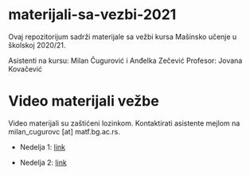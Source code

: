 # materijali-sa-vezbi-2021

Ovaj repozitorijum sadrži materijale sa vežbi kursa Mašinsko učenje u školskoj 2020/21. 

Asistenti na kursu: Milan Čugurović i Anđelka Zečević
Profesor: Jovana Kovačević

# Video materijali vežbe

Video materijali su zaštićeni lozinkom. Kontaktirati asistente mejlom na milan_cugurovc [at] matf.bg.ac.rs. 

* Nedelja 1: [link](https://matf.webex.com/matf/ldr.php?RCID=cab826eb8dfd474db17b3ae1bd71473c) 

* Nedelja 2: [link](https://matf.webex.com/matf/ldr.php?RCID=2846e10d6c2c425693a33c357b60fb96)
